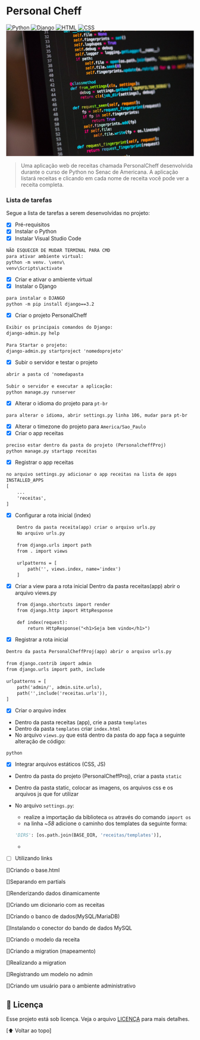 # Personal Cheff
<!---Esses são exemplos. Veja https://shields.io para outras pessoas ou para personalizar este conjunto de escudos. Você pode querer incluir dependências, status do projeto e informações de licença aqui--->
![Python](https://img.shields.io/badge/Python-14354C?style=for-the-badge&logo=python&logoColor=white)
![Django](https://img.shields.io/badge/Django-092E20?style=for-the-badge&logo=django&logoColor=white)
![HTML](https://img.shields.io/badge/HTML5-E34F26?style=for-the-badge&logo=html5&logoColor=white)
![CSS](https://img.shields.io/badge/CSS3-1572B6?style=for-the-badge&logo=css3&logoColor=white)
<img src="example.jpg" alt="exemplo Python">
>Uma aplicação web de receitas chamada PersonalCheff desenvolvida durante o curso de Python no Senac de Americana. A aplicação listará receitas e clicando em cada nome de receita você pode ver a receita completa.

### Lista de tarefas
Segue a lista de tarefas a serem desenvolvidas no projeto:
- [X] Pré-requisitos
- [X] Instalar o Python
- [X] Instalar Visual Studio Code

```
NÃO ESQUECER DE MUDAR TERMINAL PARA CMD
para ativar ambiente virtual:
python -m venv. \venv\
venv\Scripts\activate
```
- [X] Criar e ativar o ambiente virtual
- [X] Instalar o Django
```
para instalar o DJANGO
python -m pip install django==3.2
```
- [X] Criar o projeto PersonalCheff
```
Exibir os principais comandos do Django:
django-admin.py help 

Para Startar o projeto:
django-admin.py startproject 'nomedoprojeto'
```
- [X] Subir o servidor e testar o projeto
```
abrir a pasta cd 'nomedapasta

Subir o servidor e executar a aplicação:
python manage.py runserver

```

- [X] Alterar o idioma do projeto para `pt-br`
```
para alterar o idioma, abrir settings.py linha 106, mudar para pt-br
```
- [X] Alterar o timezone do projeto para `America/Sao_Paulo`
- [X] Criar o app receitas
```
preciso estar dentro da pasta do projeto (PersonalcheffProj)
python manage.py startapp receitas
```
- [X] Registrar o app receitas
```
no arquivo settings.py adicionar o app receitas na lista de apps 
INSTALLED_APPS
[
    ...
    'receitas',
]
```
- [X] Configurar a rota inicial (index)
```
    Dentro da pasta receita(app) criar o arquivo urls.py
    No arquivo urls.py
    
    from django.urls import path
    from . import views

    urlpatterns = [
        path('', views.index, name='index')
    ]
```

- [X] Criar a view para a rota inicial
    Dentro da pasta receitas(app) abrir o arquivo views.py
```
    from django.shortcuts import render
    from django.http import HttpResponse

    def index(request):
        return HttpResponse("<h1>Seja bem vindo</h1>")
```
- [X] Registrar a rota inicial

```
Dentro da pasta PersonalCheffProj(app) abrir o arquivo urls.py

from django.contrib import admin
from django.urls import path, include

urlpatterns = [
    path('admin/', admin.site.urls),
    path('',include('receitas.urls')),
]
```
- [X] Criar o arquivo index
 - Dentro da pasta receitas (app), crie a pasta `templates`
 - Dentro da pasta `templates` criar `index.html`
 - No arquivo `views.py` que está dentro da pasta do app faça a seguinte alteração de código:
 ```
 python
 ```
 - [X] Integrar arquivos estáticos (CSS, JS)
 - Dentro da pasta do projeto (PersonalCheffProj), criar a pasta `static`
 - Dentro da pasta static, colocar as imagens, os arquivos css e os arquivos js que for utilizar
 - No arquivo `settings.py`:
    - realize a importação da biblioteca `os` através do comando `import os`
    - na linha ~*58* adicione o caminho dos templates da seguinte forma:
  
    ```python
    'DIRS': [os.path.join(BASE_DIR, 'receitas/templates')],
    ```
    
    - 
 - [ ] Utilizando links
 
 []Criando o base.html
 
 []Separando em partials
 
 []Renderizando dados dinamicamente
 
 []Criando um dicionario com as receitas
 
 []Criando o banco de dados(MySQL/MariaDB)
 
 []Instalando o conector do bando de dados MySQL
 
 []Criando o modelo da receita
 
 []Criando a migration (mapeamento)
 
 []Realizando a migration
 
 []Registrando um modelo no admin
 
 []Criando um usuário para o ambiente administrativo
 
 ## 📝 Licença
Esse projeto está sob licença. Veja o arquivo [LICENÇA](LICENSE.md) para mais detalhes.

[⬆ Voltar ao topo]<br>